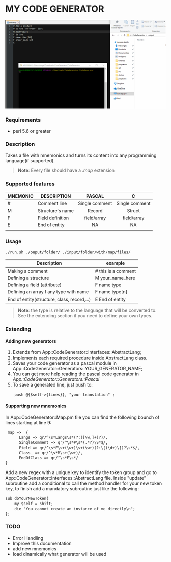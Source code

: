 # MY CODE GENERATOR

![example](assets/example.gif)

### Requirements

* perl 5.6 or greater

### Description

Takes a file with mnemonics  and turns its content into any programming language(if supported).  

> **Note**: Every file should have a *.map* extension

### Supported features

| MNEMONIC | DESCRIPTION      |     PASCAL     |       C        |
| -------- | ---------------- | :------------: | :------------: |
| #        | Comment line     | Single comment | Single comment |
| M        | Structure's name |     Record     |     Struct     |
| F        | Field definition |  field/array   |  field/array   |
| E        | End of entity    |       NA       |       NA       |
|          |                  |                |                |



### Usage

```sh
./run.sh ./ouput/folder/ ./input/folder/with/map/files/
```

| Description                              | example              |
| ---------------------------------------- | -------------------- |
| Making a comment                         | \# this is a comment |
| Defining a structure                     | M your_name_here     |
| Defining a field (attribute)             | F name type          |
| Defining an array f any type with name   | F name type[n]       |
| End of entity(structure, class, record,...) | E End of entity      |

> **Note**: the type is relative to the language that will be converted to. See the extending section if you need to define your own types.

### Extending

#### Adding new generators

1. Extends from App::CodeGenerator::Interfaces::AbstractLang;
2. Implements each required procedure inside AbstractLang class.
3. Saves your code generator as a pascal module in App::CodeGenerator::Generators::YOUR_GENERATOR_NAME;
4. You can get more help reading the pascal code generator in *App::CodeGenerator::Generators::Pascal*
5. To save a generated line, just push to:

```
	push @{$self->{lines}}, "your translation" ;
```

#### Supporting new mnemonics

In  App::CodeGenerator::Map.pm file you can find the following bounch of lines starting at line 9:

```
 map =>  {
      Langs => qr/^\s*Langs\s*(?:([\w,]+)?)/,
      SingleComment => qr/^\s*#\s*(.*?)\S*$/,
      Field => qr/^\s*F\s+(\w+)\s+(\w+)(?:\[(\d+)\])?\s*$/,
      Class_ => qr/^\s*M\s+(\w+)/,
      EndOfClass => qr/^\s*E\s*/
}
```

Add a new regex with a unique key to identify the token group and go to App::CodeGenerator::Interfaces::AbstractLang file. Inside "update" subroutine add a conditional to call the method handler for your new token key, to finish add a mandatory subroutine just like the following:

```
sub doYourNewToken{
	my $self = shift;
	die "You cannot create an instance of me directly\n";
};
```



### TODO

* Error Handling
* Improve this documentation
* add new mnemonics
* load dinamically what generator will be used
